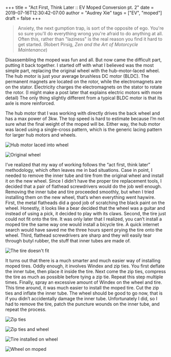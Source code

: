 +++
title = "Act First, Think Later :: EV Moped Conversion pt. 2"
date = 2019-07-16T12:30:42-07:00
author = "Audrey Xie"
tags = ["EV", "moped"]
draft = false
+++

> Anxiety, the next gumption trap, is sort of the opposite of ego. You're so sure you'll do everything wrong you're afraid to do anything at all. Often this, rather than "laziness" is the real reason you find it hard to get started. (Robert Pirsig, *Zen and the Art of Motorcycle Maintenance*)

<!--more-->

Disassembling the moped was fun and all. But now came the difficult part, putting it back together. I started off with what I believed was the most simple part, replacing the original wheel with the hub-motor-laced wheel. The hub motor is just your average brushless DC motor (BLDC). The permanent magnets are located on the rotor, while the electromagnets are on the stator. Electricity charges the electromagnets on the stator to rotate the rotor. (I might make a post later that explains electric motors with more detail) The only thing slightly different from a typical BLDC motor is that its axle is more reinforced.

The hub motor that I was working with directly drives the back wheel and has a max power of 3kw. The top speed is hard to estimate because I’m not sure what the final weight of the moped will be. Either way, the hub motor was laced using a single-cross pattern, which is the generic lacing pattern for larger hub motors and wheels.

![Hub motor laced into wheel](/images/moped/IMG_3416.JPG)

![Original wheel](/images/moped/IMG_3457.JPG)

I’ve realized that my way of working follows the “act first, think later” methodology, which often leaves me in bad situations. Case in point, I needed to remove the inner tube and tire from the original wheel and install it on the new wheel. Since I didn’t have the proper tire replacement tools, I decided that a pair of flathead screwdrivers would do the job well enough. Removing the inner tube and tire proceeded smoothly, but when I tried installing them on the new wheel, that’s when everything went haywire. First, the metal flatheads did a good job of scratching the black paint on the wheel. Honestly, it looks like a bear decided that the wheel was a guitar and instead of using a pick, it decided to play with its claws. Second, the tire just could not fit onto the tire. It was only later that I realized, you can’t install a moped tire the same way one would install a bicycle tire. A quick internet search would have saved me the three hours spent prying the tire onto the wheel. Third, flathead screwdrivers are sharp and they will easily tear through butyl rubber, the stuff that inner tubes are made of.

![The tire doesn't fit](/images/moped/IMG_3459.JPG)

It turns out that there is a much smarter and much easier way of installing moped tires. Oddly enough, it involves Windex and zip ties. You first deflate the inner tube, then place it inside the tire. Next come the zip ties, compress the tire as much as possible before tying a zip tie. Repeat this step multiple times. Finally, spray an excessive amount of Windex on the wheel and tire. This time around, it was much easier to install the moped tire. Cut the zip ties and inflate the inner tube. The wheel should be good to go now, that is if you didn’t accidentally damage the inner tube. Unfortunately I did, so I had to remove the tire, patch the puncture wounds on the inner tube, and repeat the process.

![Zip ties](/images/moped/IMG_3479.JPG)

![Zip ties and wheel](/images/moped/IMG_3476.JPG)

![Tire installed on wheel](/images/moped/IMG_3480.JPG)

![Wheel on moped](/images/moped/IMG_3488.JPG)
